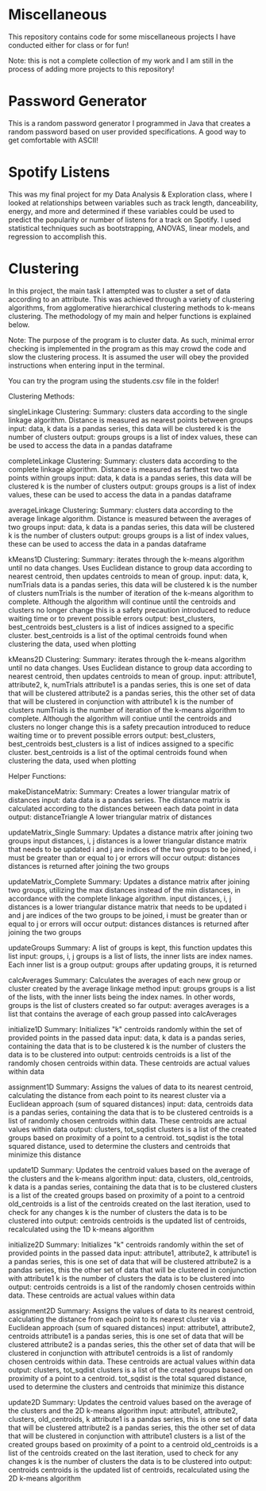 # Miscellaneous
This repository contains code for some miscellaneous projects I have conducted either for class or for fun! 

Note: this is not a complete collection of my work and I am still in the process of adding more projects to this repository!

# Password Generator
This is a random password generator I programmed in Java that creates a random password based on user provided specifications. A good way to get comfortable with ASCII!

# Spotify Listens
This was my final project for my Data Analysis & Exploration class, where I looked at relationships between variables such as track length, danceability, energy, and more and determined if these variables could be used to predict the popularity or number of listens for a track on Spotify. I used statistical techniques such as bootstrapping, ANOVAS, linear models, and regression to accomplish this.

# Clustering
In this project, the main task I attempted was to cluster a set of data according to an attribute. This was achieved through a variety of clustering algorithms, from agglomerative hierarchical clustering methods to k-means clustering. The methodology of my main and helper functions is explained below.

Note: The purpose of the program is to cluster data. As such, minimal error checking is implemented in the program as this may crowd the code and slow the clustering process. It is assumed the user will obey the provided instructions when entering input in the terminal.

You can try the program using the students.csv file in the folder!

Clustering Methods:

singleLinkage Clustering:
	Summary: clusters data according to the single linkage algorithm. Distance is measured as nearest points between groups
	input: data, k
		data is a pandas series, this data will be clustered
		k is the number of clusters
	output: groups
		groups is a list of index values, these can be used to access the data in a pandas dataframe
		
completeLinkage Clustering:
	Summary: clusters data according to the complete linkage algorithm. Distance is measured as farthest two data points within groups
	input: data, k
		data is a pandas series, this data will be clustered
		k is the number of clusters
	output: groups
		groups is a list of index values, these can be used to access the data in a pandas dataframe
		
averageLinkage Clustering:
	Summary: clusters data according to the average linkage algorithm. Distance is measured between the averages of two groups
	input: data, k
		data is a pandas series, this data will be clustered
		k is the number of clusters
	output: groups
		groups is a list of index values, these can be used to access the data in a pandas dataframe
		
kMeans1D Clustering: 
	Summary: iterates through the k-means algorithm until no data changes. Uses Euclidean distance to group data according
		to nearest centroid, then updates centroids to mean of group. 
	input: data, k, numTrials
		data is a pandas series, this data will be clustered
		k is the number of clusters
		numTrials is the number of iteration of the k-means algorithm to complete. Although the algorithm will continue until
		the centroids and clusters no longer change this is a safety precaution introduced to reduce waiting time or to prevent possible errors
	output: best_clusters, best_centroids
		best_clusters is a list of indices assigned to a specific cluster. best_centroids is a list of the optimal centroids 
		found when clustering the data, used when plotting

kMeans2D Clustering: 
	Summary: iterates through the k-means algorithm until no data changes. Uses Euclidean distance to group data according
		to nearest centroid, then updates centroids to mean of group. 
	input: attribute1, attribute2, k, numTrials
		attribute1 is a pandas series, this is one set of data that will be clustered
		attribute2 is a pandas series, this the other set of data that will be clustered in conjunction with attribute1
		k is the number of clusters
		numTrials is the number of iteration of the k-means algorithm to complete. Although the algorithm will contiue until
		the centroids and clusters no longer change this is a safety precaution introduced to reduce waiting time or to prevent possible errors
	output: best_clusters, best_centroids
		best_clusters is a list of indices assigned to a specific cluster. best_centroids is a list of the optimal centroids 
		found when clustering the data, used when plotting		
		
Helper Functions:

makeDistanceMatrix:
	Summary: Creates a lower triangular matrix of distances
	input: data
		data is a pandas series. The distance matrix is calculated according to the distances between each data point in data
	output: distanceTriangle
		A lower triangular matrix of distances
		
updateMatrix_Single
	Summary: Updates a distance matrix after joining two groups
	input distances, i, j
		distances is a lower triangular distance matrix that needs to be updated
		i and j are indices of the two groups to be joined, i must be greater than or equal to j or errors will occur
	output: distances
		distances is returned after joining the two groups

updateMatrix_Complete
	Summary: Updates a distance matrix after joining two groups, utilizing the max distances instead of the min distances, in accordance with the complete linkage algorithm.
	input distances, i, j
		distances is a lower triangular distance matrix that needs to be updated
		i and j are indices of the two groups to be joined, i must be greater than or equal to j or errors will occur
	output: distances
		distances is returned after joining the two groups
		
updateGroups
	Summary: A list of groups is kept, this function updates this list
	input: groups, i, j
		groups is a list of lists, the inner lists are index names. Each inner list is a group
	output: groups
		after updating groups, it is returned

calcAverages
	Summary: Calculates the averages of each new group or cluster created by the average linkage method
	input: groups
		groups is a list of the lists, with the inner lists being the index names. In other words, groups is the list of clusters created so far
	output: averages
		averages is a list that contains the average of each group passed into calcAverages

initialize1D
	Summary: Initializes "k" centroids randomly within the set of provided points in the passed data
	input: data, k
		data is a pandas series, containing the data that is to be clustered
		k is the number of clusters the data is to be clustered into
	output: centroids
		centroids is a list of the randomly chosen centroids within data. These centroids are actual values within data

assignment1D
	Summary: Assigns the values of data to its nearest centroid, calculating the distance from each point to its nearest cluster via a Euclidean approach (sum of squared distances)
	input: data, centroids
		data is a pandas series, containing the data that is to be clustered
		centroids is a list of randomly chosen centroids within data. These centroids are actual values within data
	output: clusters, tot_sqdist
		clusters is a list of the created groups based on proximity of a point to a centroid. tot_sqdist is the total squared distance,
		used to determine the clusters and centroids that minimize this distance
  
update1D
	Summary: Updates the centroid values based on the average of the clusters and the k-means algorithm
	input: data, clusters, old_centroids, k
		data is a pandas series, containing the data that is to be clustered
		clusters is a list of the created groups based on proximity of a point to a centroid
		old_centroids is a list of the centroids created on the last iteration, used to check for any changes
		k is the number of clusters the data is to be clustered into
	output: centroids
		centroids is the updated list of centroids, recalculated using the 1D k-means algorithm

initialize2D
	Summary: Initializes "k" centroids randomly within the set of provided points in the passed data
	input: attribute1, attribute2, k
		attribute1 is a pandas series, this is one set of data that will be clustered
		attribute2 is a pandas series, this the other set of data that will be clustered in conjunction with attribute1
		k is the number of clusters the data is to be clustered into
	output: centroids
		centroids is a list of the randomly chosen centroids within data. These centroids are actual values within data

assignment2D
	Summary: Assigns the values of data to its nearest centroid, calculating the distance from each point to its nearest cluster via a Euclidean approach (sum of squared distances)
	input: attribute1, attribute2, centroids
		attribute1 is a pandas series, this is one set of data that will be clustered
		attribute2 is a pandas series, this the other set of data that will be clustered in conjunction with attribute1
		centroids is a list of randomly chosen centroids within data. These centroids are actual values within data
	output: clusters, tot_sqdist
		clusters is a list of the created groups based on proximity of a point to a centroid. tot_sqdist is the total squared distance,
		used to determine the clusters and centroids that minimize this distance

update2D
	Summary: Updates the centroid values based on the average of the clusters and the 2D k-means algorithm
	input: attribute1, attribute2, clusters, old_centroids, k
		attribute1 is a pandas series, this is one set of data that will be clustered
		attribute2 is a pandas series, this the other set of data that will be clustered in conjunction with attribute1
		clusters is a list of the created groups based on proximity of a point to a centroid
		old_centroids is a list of the centroids created on the last iteration, used to check for any changes
		k is the number of clusters the data is to be clustered into
	output: centroids
		centroids is the updated list of centroids, recalculated using the 2D k-means algorithm
